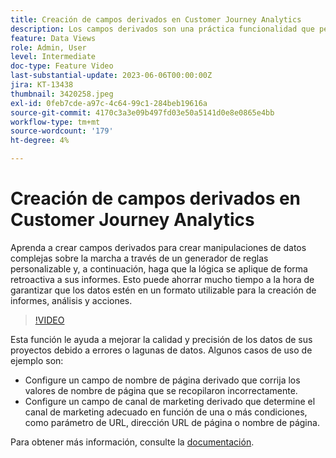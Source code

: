 ```yaml
---
title: Creación de campos derivados en Customer Journey Analytics
description: Los campos derivados son una práctica funcionalidad que permite a los usuarios crear manipulaciones de datos complejas sobre la marcha mediante un generador de reglas personalizable y, a continuación, aplicar la lógica de forma retroactiva a sus informes, lo que ahorra un tiempo considerable para garantizar que los datos estén en un formato utilizable para la creación de informes, análisis y acciones.
feature: Data Views
role: Admin, User
level: Intermediate
doc-type: Feature Video
last-substantial-update: 2023-06-06T00:00:00Z
jira: KT-13438
thumbnail: 3420258.jpeg
exl-id: 0feb7cde-a97c-4c64-99c1-284beb19616a
source-git-commit: 4170c3a3e09b497fd03e50a5141d0e8e0865e4bb
workflow-type: tm+mt
source-wordcount: '179'
ht-degree: 4%

---
```


# Creación de campos derivados en Customer Journey Analytics

Aprenda a crear campos derivados para crear manipulaciones de datos complejas sobre la marcha a través de un generador de reglas personalizable y, a continuación, haga que la lógica se aplique de forma retroactiva a sus informes. Esto puede ahorrar mucho tiempo a la hora de garantizar que los datos estén en un formato utilizable para la creación de informes, análisis y acciones.

>[!VIDEO](https://video.tv.adobe.com/v/3420258/?learn=on)

Esta función le ayuda a mejorar la calidad y precisión de los datos de sus proyectos debido a errores o lagunas de datos.
Algunos casos de uso de ejemplo son:

* Configure un campo de nombre de página derivado que corrija los valores de nombre de página que se recopilaron incorrectamente.
* Configure un campo de canal de marketing derivado que determine el canal de marketing adecuado en función de una o más condiciones, como parámetro de URL, dirección URL de página o nombre de página.

Para obtener más información, consulte la [documentación](https://experienceleague.adobe.com/docs/analytics-platform/using/cja-dataviews/derived-fields.html?lang=es).
